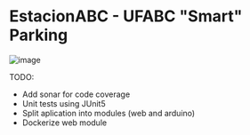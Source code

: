 # EstacionABC - UFABC "Smart" Parking

![image](https://user-images.githubusercontent.com/74436565/204113824-26162345-7770-4b72-96ec-22da3d2bb260.png)


TODO:
* Add sonar for code coverage
* Unit tests using JUnit5
* Split aplication into modules (web and arduino)
* Dockerize web module
